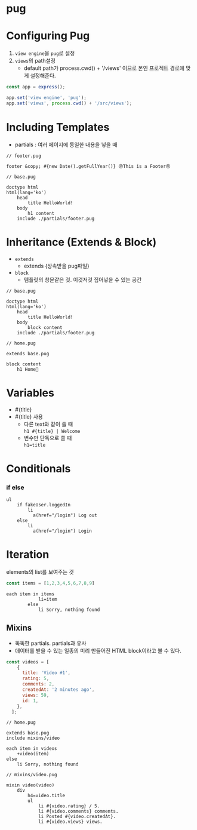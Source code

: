 # pug

# Configuring Pug
1. `view engine`을 `pug`로 설정
2. `views`의 path설정
    - default path가 process.cwd() + '/views' 이므로 본인 프로젝트 경로에 맞게 설정해준다. 
 
``` javascript
const app = express();

app.set('view engine', 'pug');
app.set('views', process.cwd() + '/src/views');
```

# Including Templates
- partials : 여러 페이지에 동일한 내용을 넣을 때
``` pug
// footer.pug

footer &copy; #{new Date().getFullYear()} 😝This is a Footer😝
```
``` pug
// base.pug

doctype html
html(lang='ko')
    head
        title HelloWorld!
    body
        h1 content
    include ./partials/footer.pug
```
# Inheritance (Extends & Block)
- `extends`
  - extends {상속받을 pug파일}
- `block`
  -  템플릿의 창문같은 것. 이것저것 집어넣을 수 있는 공간
``` pug
// base.pug

doctype html
html(lang='ko')
    head
        title HelloWorld!
    body
        block content
    include ./partials/footer.pug
```
``` pug
// home.pug

extends base.pug

block content 
    h1 Home🏡
```
# Variables
- #{title}
- #{title} 사용  
  - 다른 text와 같이 쓸 때  
    `h1 #{title} | Welcome`
  - 변수만 단독으로 쓸 때  
    `h1=title`
# Conditionals
### if else 
``` pug
ul 
    if fakeUser.loggedIn
        li 
          a(href="/login") Log out
    else    
        li 
          a(href="/login") Login
```
# Iteration
elements의 list를 보여주는 것
``` javascript
const items = [1,2,3,4,5,6,7,8,9]
```
``` pug
each item in items 
            li=item
        else 
            li Sorry, nothing found
```
## Mixins
- 똑똑한 partials. partials과 유사
- 데이터를 받을 수 있는 일종의 미리 만들어진 HTML block이라고 볼 수 있다.
``` javascript  
const videos = [
    {
      title: 'Video #1',
      rating: 5,
      comments: 2,
      createdAt: '2 minutes ago',
      views: 59,
      id: 1,
    },
  ];
```
``` pug
// home.pug

extends base.pug
include mixins/video

each item in videos 
    +video(item)
else 
    li Sorry, nothing found
```
``` pug
// mixins/video.pug

mixin video(video)
    div
        h4=video.title
        ul
            li #{video.rating} / 5.
            li #{video.comments} comments.
            li Posted #{video.createdAt}.
            li #{video.views} views.
```
